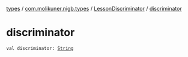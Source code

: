[types](../../index.md) / [com.molikuner.nigb.types](../index.md) / [LessonDiscriminator](index.md) / [discriminator](./discriminator.md)

# discriminator

`val discriminator: `[`String`](https://kotlinlang.org/api/latest/jvm/stdlib/kotlin/-string/index.html)